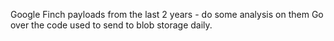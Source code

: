 Google Finch payloads from the last 2 years - do some analysis on them
Go over the code used to send to blob storage daily.
